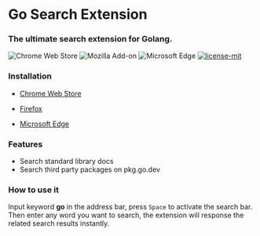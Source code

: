 # Go Search Extension

### The ultimate search extension for Golang.

![Chrome Web Store](https://img.shields.io/chrome-web-store/v/adfoofaganimefeanophhfkmdiaaoglo.svg)
![Mozilla Add-on](https://img.shields.io/amo/v/go-search-extension?color=%2320123A)
![Microsoft Edge](https://img.shields.io/badge/microsoft--edge-0.1.0-1D4F8C)
[![license-mit](https://img.shields.io/badge/license-MIT-blue.svg)](https://github.com/huhu-io/go-search-extension/blob/master/LICENSE)

### Installation

- [Chrome Web Store](https://chrome.google.com/webstore/detail/go-search-extension/adfoofaganimefeanophhfkmdiaaoglo)

- [Firefox](https://addons.mozilla.org/en-US/firefox/addon/go-search-extension/)

- [Microsoft Edge](https://microsoftedge.microsoft.com/addons/detail/ebibclchdmagkhopidkjckjkbhghfehh)


### Features

- Search standard library docs
- Search third party packages on pkg.go.dev

### How to use it
   
Input keyword **go** in the address bar, press `Space` to activate the search bar. Then enter any word 
you want to search, the extension will response the related search results instantly.

